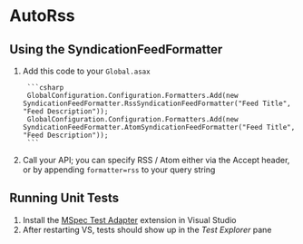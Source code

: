 # AutoRss

## Using the SyndicationFeedFormatter
1. Add this code to your ```Global.asax```

        ```csharp
        GlobalConfiguration.Configuration.Formatters.Add(new SyndicationFeedFormatter.RssSyndicationFeedFormatter("Feed Title", "Feed Description"));
        GlobalConfiguration.Configuration.Formatters.Add(new SyndicationFeedFormatter.AtomSyndicationFeedFormatter("Feed Title", "Feed Description"));
        ```

1. Call your API; you can specify RSS / Atom either via the Accept header, or by appending ```formatter=rss``` to your query string

## Running Unit Tests
1. Install the [MSpec Test Adapter](https://visualstudiogallery.msdn.microsoft.com/4abcb54b-53b5-4c44-877f-0397556c5c44) extension in Visual Studio
1. After restarting VS, tests should show up in the *Test Explorer* pane